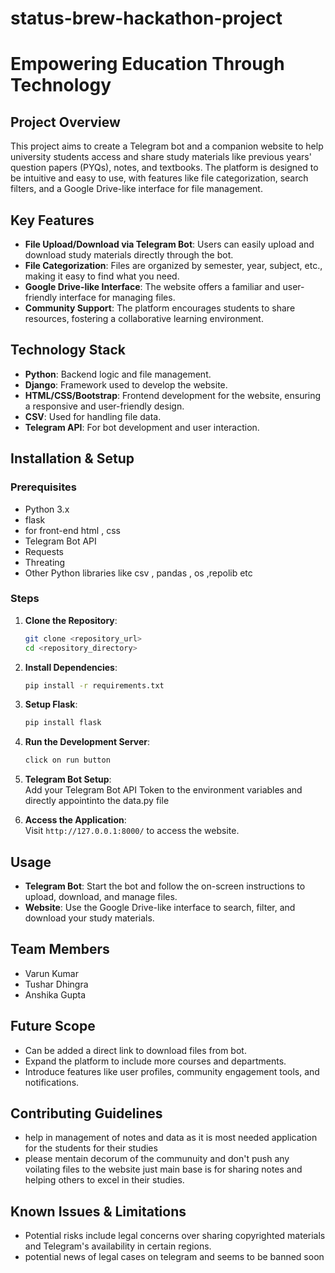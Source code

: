 # status-brew-hackathon-project


# **Empowering Education Through Technology**

## **Project Overview**
This project aims to create a Telegram bot and a companion website to help university students access and share study materials like previous years' question papers (PYQs), notes, and textbooks. The platform is designed to be intuitive and easy to use, with features like file categorization, search filters, and a Google Drive-like interface for file management.

## **Key Features**
- **File Upload/Download via Telegram Bot**: Users can easily upload and download study materials directly through the bot.
- **File Categorization**: Files are organized by semester, year, subject, etc., making it easy to find what you need.
- **Google Drive-like Interface**: The website offers a familiar and user-friendly interface for managing files.
- **Community Support**: The platform encourages students to share resources, fostering a collaborative learning environment.

## **Technology Stack**
- **Python**: Backend logic and file management.
- **Django**: Framework used to develop the website.
- **HTML/CSS/Bootstrap**: Frontend development for the website, ensuring a responsive and user-friendly design.
- **CSV**: Used for handling file data.
- **Telegram API**: For bot development and user interaction.

## **Installation & Setup**
### Prerequisites
- Python 3.x
- flask
- for front-end html , css 
- Telegram Bot API
- Requests
- Threating 
- Other Python libraries like csv , pandas , os ,repolib etc

### Steps
1. **Clone the Repository**:  
   ```bash
   git clone <repository_url>
   cd <repository_directory>
   ```

2. **Install Dependencies**:  
   ```bash
   pip install -r requirements.txt
   ```

3. **Setup Flask**:  
   ```bash
   pip install flask
   ```

4. **Run the Development Server**:  
   ```bash
   click on run button
   ```

5. **Telegram Bot Setup**:  
   Add your Telegram Bot API Token to the environment variables and directly appointinto the data.py file 

6. **Access the Application**:  
   Visit `http://127.0.0.1:8000/` to access the website.

## **Usage**
- **Telegram Bot**: Start the bot and follow the on-screen instructions to upload, download, and manage files.
- **Website**: Use the Google Drive-like interface to search, filter, and download your study materials.

## **Team Members**
- Varun Kumar
- Tushar Dhingra
- Anshika Gupta

## **Future Scope**
- Can be added a direct link to download files from bot.
- Expand the platform to include more courses and departments.
- Introduce features like user profiles, community engagement tools, and notifications.

## **Contributing Guidelines**
- help in management of notes  and data as it is most needed application for the students for their studies
- please mentain decorum of the communuity and don't push any voilating files to the website just main base is for sharing notes and helping others to excel in their studies.

## **Known Issues & Limitations**
- Potential risks include legal concerns over sharing copyrighted materials and Telegram's availability in certain regions.
- potential news of legal cases on telegram and seems to be banned soon


